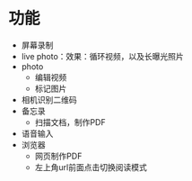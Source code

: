 # 功能

* 屏幕录制
* live photo：效果：循环视频，以及长曝光照片
* photo
    - 编辑视频
    - 标记图片
* 相机识别二维码
* 备忘录
    - 扫描文档，制作PDF
* 语音输入
* 浏览器
    - 网页制作PDF
    - 左上角url前面点击切换阅读模式
